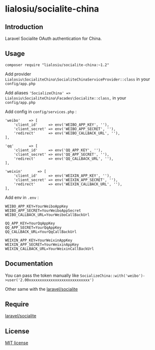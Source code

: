 # lialosiu/socialite-china


## Introduction

Laravel Socialite OAuth authentication for China.

## Usage

```
composer require "lialosiu/socialite-china:~1.2"
```

Add provider ```Lialosiu\SocialiteChina\SocialiteChinaServiceProvider::class``` in your ```config/app.php```

Add aliases ```'SocializeChina' => Lialosiu\SocialiteChina\Facades\Socialite::class,``` in your ```config/app.php```

Add config in ```config/services.php``` :

```
'weibo'    => [
    'client_id'     => env('WEIBO_APP_KEY', ''),
    'client_secret' => env('WEIBO_APP_SECRET', ''),
    'redirect'      => env('WEIBO_CALLBACK_URL', ''),
],

'qq'       => [
    'client_id'     => env('QQ_APP_KEY', ''),
    'client_secret' => env('QQ_APP_SECRET', ''),
    'redirect'      => env('QQ_CALLBACK_URL', ''),
],

'weixin'       => [
    'client_id'     => env('WEIXIN_APP_KEY', ''),
    'client_secret' => env('WEIXIN_APP_SECRET', ''),
    'redirect'      => env('WEIXIN_CALLBACK_URL', ''),
],
```

Add env in ```.env``` :

```
WEIBO_APP_KEY=YourWeiboAppKey
WEIBO_APP_SECRET=YourWeiboAppSecret
WEIBO_CALLBACK_URL=YourWeiboCallBackUrl

QQ_APP_KEY=YourQqAppKey
QQ_APP_SECRET=YourQqAppKey
QQ_CALLBACK_URL=YourQqCallBackUrl

WEIXIN_APP_KEY=YourWeixinAppKey
WEIXIN_APP_SECRET=YourWeixinAppKey
WEIXIN_CALLBACK_URL=YourWeixinCallBackUrl
```

## Documentation

You can pass the token manually like ```SocializeChina::with('weibo')->user('2.00xxxxxxxxxxxxxxxxxxxxxxxxxxxx')```

Other same with the [laravel/socialite](http://laravel.com/docs/5.0/authentication#social-authentication)

## Require

[laravel/socialite](https://github.com/laravel/socialite)

## License

[MIT license](http://opensource.org/licenses/MIT)
